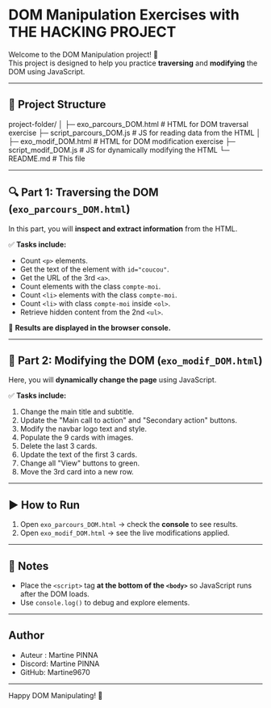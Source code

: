 # DOM Manipulation Exercises with THE HACKING PROJECT

Welcome to the DOM Manipulation project! 🎉  
This project is designed to help you practice **traversing** and **modifying** the DOM using JavaScript.  

---

## 📂 Project Structure


project-folder/
│
├─ exo_parcours_DOM.html # HTML for DOM traversal exercise
├─ script_parcours_DOM.js # JS for reading data from the HTML
│
├─ exo_modif_DOM.html # HTML for DOM modification exercise
├─ script_modif_DOM.js # JS for dynamically modifying the HTML
└─ README.md # This file

---

## 🔍 Part 1: Traversing the DOM (`exo_parcours_DOM.html`)

In this part, you will **inspect and extract information** from the HTML.  

✅ **Tasks include:**
- Count `<p>` elements.  
- Get the text of the element with `id="coucou"`.  
- Get the URL of the 3rd `<a>`.  
- Count elements with the class `compte-moi`.  
- Count `<li>` elements with the class `compte-moi`.  
- Count `<li>` with class `compte-moi` inside `<ol>`.  
- Retrieve hidden content from the 2nd `<ul>`.  

📌 **Results are displayed in the browser console.**

---

## 🎨 Part 2: Modifying the DOM (`exo_modif_DOM.html`)

Here, you will **dynamically change the page** using JavaScript.

✅ **Tasks include:**
1. Change the main title and subtitle.  
2. Update the "Main call to action" and "Secondary action" buttons.  
3. Modify the navbar logo text and style.  
4. Populate the 9 cards with images.  
5. Delete the last 3 cards.  
6. Update the text of the first 3 cards.  
7. Change all "View" buttons to green.  
8. Move the 3rd card into a new row.  

---

## ▶️ How to Run

1. Open `exo_parcours_DOM.html` → check the **console** to see results.  
2. Open `exo_modif_DOM.html` → see the live modifications applied.  

---

## 📝 Notes

- Place the `<script>` tag **at the bottom of the `<body>`** so JavaScript runs after the DOM loads.  
- Use `console.log()` to debug and explore elements.  

---

## Author
- Auteur : Martine PINNA
- Discord: Martine PINNA 
- GitHub: Martine9670

---

Happy DOM Manipulating! 🚀

